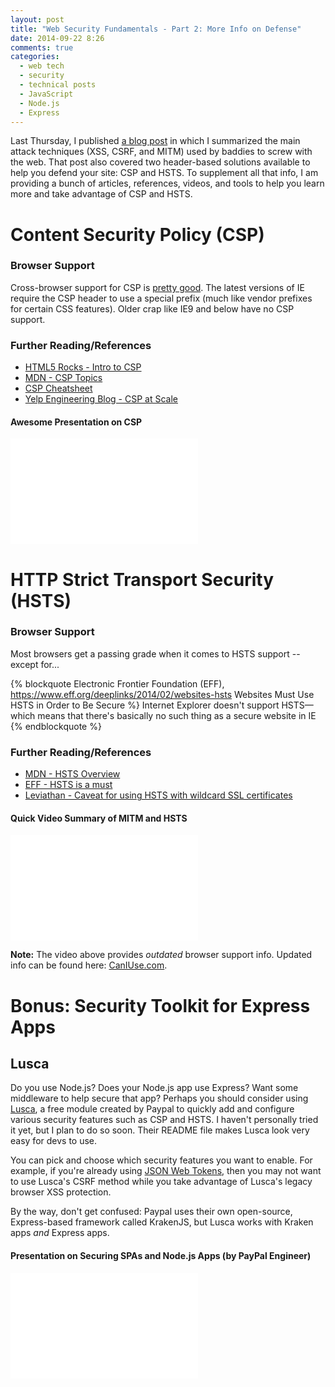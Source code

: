 ```yaml
---
layout: post
title: "Web Security Fundamentals - Part 2: More Info on Defense"
date: 2014-09-22 8:26
comments: true
categories:
  - web tech
  - security
  - technical posts
  - JavaScript
  - Node.js
  - Express
---
```


Last Thursday, I published [a blog post](/blog/2014/09/18/web-security-fundamentals-by-google-peeps/) in which I summarized the main attack techniques (XSS, CSRF, and MITM) used by baddies to screw with the web. That post also covered two header-based solutions available to help you defend your site: CSP and HSTS. To supplement all that info, I am providing a bunch of articles, references, videos, and tools to help you learn more and take advantage of CSP and HSTS.

# Content Security Policy (CSP)

### Browser Support

Cross-browser support for CSP is [pretty good](http://caniuse.com/#feat=contentsecuritypolicy). The latest versions of IE require the CSP header to use a special prefix (much like vendor prefixes for certain CSS features). Older crap like IE9 and below have no CSP support.

### Further Reading/References

- [HTML5 Rocks - Intro to CSP](http://www.html5rocks.com/en/tutorials/security/content-security-policy/)
- [MDN - CSP Topics](https://developer.mozilla.org/en-US/docs/Web/Security/CSP)
- [CSP Cheatsheet](http://content-security-policy.com/)
- [Yelp Engineering Blog - CSP at Scale](http://engineeringblog.yelp.com/2014/09/csp_reports_at_scale.html)

#### Awesome Presentation on CSP
<iframe width="300" height="169" src="//www.youtube-nocookie.com/embed/pocsv39pNXA" frameborder="0" allowfullscreen></iframe>

# HTTP Strict Transport Security (HSTS)

### Browser Support

Most browsers get a passing grade when it comes to HSTS support --except for...

{% blockquote Electronic Frontier Foundation (EFF), https://www.eff.org/deeplinks/2014/02/websites-hsts Websites Must Use HSTS in Order to Be Secure %}
Internet Explorer doesn't support HSTS—which means that there's basically no such thing as a secure website in IE
{% endblockquote %}

### Further Reading/References

- [MDN - HSTS Overview](https://developer.mozilla.org/en-US/docs/Web/Security/HTTP_strict_transport_security)
- [EFF - HSTS is a must](https://www.eff.org/deeplinks/2014/02/websites-hsts)
- [Leviathan - Caveat for using HSTS with wildcard SSL certificates](https://www.leviathansecurity.com/blog/the-double-edged-sword-of-hsts-persistence-and-privacy/)

#### Quick Video Summary of MITM and HSTS

<iframe width="300" height="169" src="//www.youtube-nocookie.com/embed/zEV3HOuM_Vw" frameborder="0" allowfullscreen></iframe>

**Note:** The video above provides *outdated* browser support info. Updated info can be found here: [CanIUse.com](http://caniuse.com/#feat=stricttransportsecurity).

# Bonus: Security Toolkit for Express Apps

## Lusca

Do you use Node.js? Does your Node.js app use Express? Want some middleware to help secure that app? Perhaps you should consider using [Lusca](https://github.com/krakenjs/lusca), a free module created by Paypal to quickly add and configure various security features such as CSP and HSTS. I haven't personally tried it yet, but I plan to do so soon. Their README file makes Lusca look very easy for devs to use.

You can pick and choose which security features you want to enable. For example, if you're already using [JSON Web Tokens](http://angular-tips.com/blog/2014/05/json-web-tokens-introduction/), then you may not want to use Lusca's CSRF method while you take advantage of Lusca's legacy browser XSS protection.

By the way, don't get confused: Paypal uses their own open-source, Express-based framework called KrakenJS, but Lusca works with Kraken apps *and* Express apps.

#### Presentation on Securing SPAs and Node.js Apps (by PayPal Engineer)

<iframe width="300" height="169" src="//www.youtube-nocookie.com/embed/40-Ccq6b5lk" frameborder="0" allowfullscreen></iframe>
